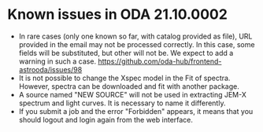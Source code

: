 # Known issues in ODA 21.10.0002

* In rare cases (only one known so far, with catalog provided as file), URL provided in the email may not be processed correctly. In this case, some fields will be substituted, but other will not be. We expect to add a warning in such a case. https://github.com/oda-hub/frontend-astrooda/issues/98
* It is not possible to change the Xspec model in the Fit of spectra. However, spectra can be downloaded and fit with another package.
* A source named "NEW SOURCE" will not be used in extracting JEM-X spectrum and light curves. It is necessary to name it differently.
* If you submit a job and the error "Forbidden" appears, it means that you should logout and login again from the web interface.
